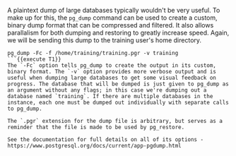 A plaintext dump of large databases typically wouldn't be very useful. To make up for this, the `pg_dump` command can be used to create a custom, binary dump format that can be compressed and filtered. It also allows parallalism for both dumping and restoring to greatly increase speed. Again, we will be sending this dump to the training user's home directory.

```
pg_dump -Fc -f /home/training/training.pgr -v training
```{{execute T1}}
The `-Fc` option tells pg_dump to create the output in its custom, binary format. The `-v` option provides more verbose output and is useful when dumping large databases to get some visual feedback on progress. The database that will be dumped is just given to pg_dump as an argument without any flags; in this case we're dumping out a database named `training`. If there are multiple databases in the instance, each one must be dumped out individually with separate calls to pg_dump. 

The `.pgr` extension for the dump file is arbitrary, but serves as a reminder that the file is made to be used by pg_restore.

See the documentation for full details on all of its options - https://www.postgresql.org/docs/current/app-pgdump.html
